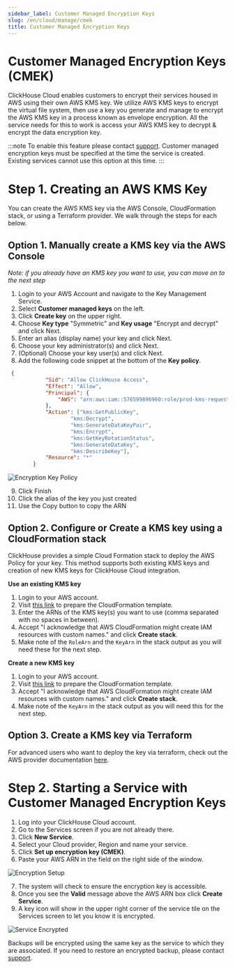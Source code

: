 ```yaml
---
sidebar_label: Customer Managed Encryption Keys
slug: /en/cloud/manage/cmek
title: Customer Managed Encryption Keys
---
```


# Customer Managed Encryption Keys (CMEK)

ClickHouse Cloud enables customers to encrypt their services housed in AWS using their own AWS KMS key. We utilize AWS KMS keys to encrypt the virtual file system, then use a key you generate and manage to encrypt the AWS KMS key in a process known as envelope encryption. All the service needs for this to work is access your AWS KMS key to decrypt & encrypt the data encryption key.

:::note
To enable this feature please contact [support](https://clickhouse.cloud/support). Customer managed encryption keys must be specified at the time the service is created. Existing services cannot use this option at this time.
:::

# Step 1. Creating an AWS KMS Key

You can create the AWS KMS key via the AWS Console, CloudFormation stack, or using a Terraform provider. We walk through the steps for each below.

## Option 1. Manually create a KMS key via the AWS Console

*Note: if you already have an KMS key you want to use, you can move on to the next step*

1. Login to your AWS Account and navigate to the Key Management Service.
2. Select __Customer managed keys__ on the left.
3. Click __Create key__ on the upper right.
4. Choose __Key type__ "Symmetric" and __Key usage__ "Encrypt and decrypt" and click Next.
5. Enter an alias (display name) your key and click Next.
6. Choose your key administrator(s) and click Next.
7. (Optional) Choose your key user(s) and click Next.
8. Add the following code snippet at the bottom of the __Key policy__.

```json
 {
            "Sid": "Allow ClickHouse Access",
            "Effect": "Allow",
            "Principal": {
                "AWS": "arn:aws:iam::576599896960:role/prod-kms-request-role"
            },
            "Action": ["kms:GetPublicKey",
                    "kms:Decrypt",
                    "kms:GenerateDataKeyPair",
                    "kms:Encrypt",
                    "kms:GetKeyRotationStatus",
                    "kms:GenerateDataKey",
                    "kms:DescribeKey"],
            "Resource": "*"
        }

```
![Encryption Key Policy](@site/docs/en/_snippets/images/cmek1.png)

9. Click Finish
10. Click the alias of the key you just created
11. Use the Copy button to copy the ARN

## Option 2. Configure or Create a KMS key using a CloudFormation stack

ClickHouse provides a simple Cloud Formation stack to deploy the AWS Policy for your key. This method supports both existing KMS keys and creation of new KMS keys for ClickHouse Cloud integration.

**Use an existing KMS key**

1. Login to your AWS account.
2. Visit [this link](https://us-west-2.console.aws.amazon.com/cloudformation/home?region=us-west-2#/stacks/quickcreate?templateURL=https://s3.us-east-2.amazonaws.com/clickhouse-public-resources.clickhouse.cloud/cf-templates/cmek.yaml&stackName=ClickHouseBYOK&param_KMSCreate=false&param_ClickHouseRole=arn:aws:iam::576599896960:role/prod-kms-request-role) to prepare the CloudFormation template.
3. Enter the ARNs of the KMS key(s) you want to use (comma separated with no spaces in between).
4. Accept "I acknowledge that AWS CloudFormation might create IAM resources with custom names." and click __Create stack__.
5. Make note of the `RoleArn` and the `KeyArn` in the stack output as you will need these for the next step.

**Create a new KMS key**

1. Login to your AWS account.
2. Visit [this link](https://us-west-2.console.aws.amazon.com/cloudformation/home?region=us-west-2#/stacks/quickcreate?templateURL=https://s3.us-east-2.amazonaws.com/clickhouse-public-resources.clickhouse.cloud/cf-templates/cmek.yaml&stackName=ClickHouseBYOK&param_KMSCreate=true&param_ClickHouseRole=arn:aws:iam::576599896960:role/prod-kms-request-role) to prepare the CloudFormation template.
4. Accept "I acknowledge that AWS CloudFormation might create IAM resources with custom names." and click __Create stack__.
5. Make note of the `KeyArn` in the stack output as you will need this for the next step.

## Option 3. Create a KMS key via Terraform

For advanced users who want to deploy the key via terraform, check out the AWS provider documentation [here](https://registry.terraform.io/providers/hashicorp/aws/3.26.0/docs/resources/kms_key).

# Step 2. Starting a Service with Customer Managed Encryption Keys

1. Log into your ClickHouse Cloud account.
2. Go to the Services screen if you are not already there.
3. Click __New Service__.
4. Select your Cloud provider, Region and name your service.
5. Click __Set up encryption key (CMEK)__.
6. Paste your AWS ARN in the field on the right side of the window.

![Encryption Setup](@site/docs/en/_snippets/images/cmek2.png)

7. The system will check to ensure the encryption key is accessible.
8. Once you see the __Valid__ message above the AWS ARN box click __Create Service__.
9. A key icon will show in the upper right corner of the service tile on the Services screen to let you know it is encrypted.

![Service Encrypted](@site/docs/en/_snippets/images/cmek3.png)

Backups will be encrypted using the same key as the service to which they are associated. If you need to restore an encrypted backup, please contact [support](https://clickhouse.cloud/support).
